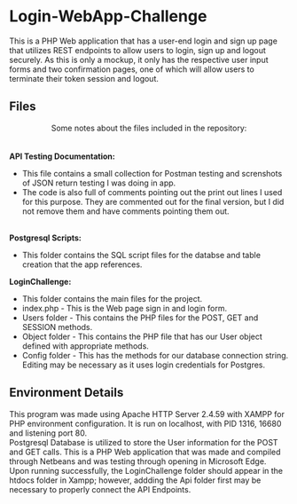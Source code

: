 # Login-WebApp-Challenge

This is a PHP Web application that has a user-end login and sign up page that utilizes REST endpoints to allow users to login, sign up and logout securely. As this is only a mockup, it only has the respective user input forms and two confirmation pages, one of which will allow users to terminate their token session and logout. 

## Files 
<center>Some notes about the files included in the repository:</center>
<br><br>
         <b>API Testing Documentation:</b>
         <ul>
              <li>This file contains a small collection for Postman testing and screnshots of JSON return testing I was doing in app. </li>
              <li>The code is also full of comments pointing out the print out lines I used for this purpose. They are commented out for the final version, but I did not remove them and have comments pointing them out. </li>
        </ul>
               <br>
        <b>Postgresql Scripts:</b>
        <ul>
              <li>This folder contains the SQL script files for the databse and table creation that the app references.</li>
        </ul>
        <b>LoginChallenge:</b>
        <ul>
              <li>This folder contains the main files for the project.</li>
              <li>index.php - This is the Web page sign in and login form.</li>
              <li>Users folder - This contains the PHP files for the POST, GET and SESSION methods.</li>
              <li>Object folder - This contains the PHP file that has our User object defined with appropriate methods.</li>
              <li>Config folder - This has the methods for our database connection string. Editing may be necessary as it uses login credentials for Postgres. </li>
        </ul>

 ## Environment Details       
 This program was made using Apache HTTP Server 2.4.59 with XAMPP for PHP environment configuration. It is run on localhost, with PID 1316, 16680 and listening port 80. 
 <br>
 Postgresql Database is utilized to store the User information for the POST and GET calls. 
 This is a PHP Web application that was made and compiled through Netbeans and was testing through opening in Microsoft Edge. 
<br>
Upon running successfully, the LoginChallenge folder should appear in the htdocs folder in Xampp; however, addding the Api folder first may be necessary to properly connect the API Endpoints.
<br>

            
